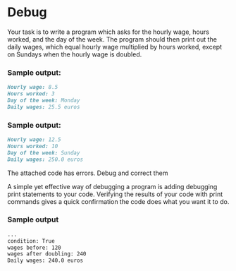 # Debug
Your task is to write a program which asks for the hourly wage, 
hours worked, and the day of the week. 
The program should then print out the daily wages, which equal hourly wage multiplied by hours worked, 
except on Sundays when the hourly wage is doubled.
### Sample output:
```markdown
Hourly wage: 8.5
Hours worked: 3
Day of the week: Monday
Daily wages: 25.5 euros
```
### Sample output:
```markdown
Hourly wage: 12.5
Hours worked: 10
Day of the week: Sunday
Daily wages: 250.0 euros
```
The attached code has errors.
Debug and correct them

<div class="hint">
  A simple yet effective way of debugging a program is adding debugging print statements to your code. Verifying the results of your code with print commands gives a quick confirmation the code does what you want it to do.
</div>

### Sample output
``` markdown
...
condition: True
wages before: 120
wages after doubling: 240
Daily wages: 240.0 euros
```